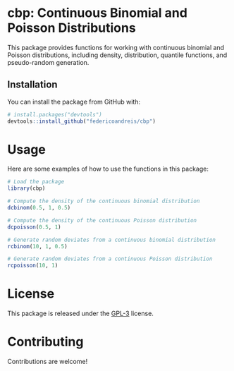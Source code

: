 # cbp: Continuous Binomial and Poisson Distributions

This package provides functions for working with continuous binomial and Poisson distributions, including density, distribution, quantile functions, and pseudo-random generation.

## Installation

You can install the package from GitHub with:

```R
# install.packages("devtools")
devtools::install_github("federicoandreis/cbp")
```
# Usage

Here are some examples of how to use the functions in this package:

```R
# Load the package
library(cbp)

# Compute the density of the continuous binomial distribution
dcbinom(0.5, 1, 0.5)

# Compute the density of the continuous Poisson distribution
dcpoisson(0.5, 1)

# Generate random deviates from a continuous binomial distribution
rcbinom(10, 1, 0.5)

# Generate random deviates from a continuous Poisson distribution
rcpoisson(10, 1)
```

# License
This package is released under the [GPL-3](https://www.gnu.org/licenses/gpl-3.0.en.html) license.

# Contributing
Contributions are welcome!


